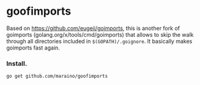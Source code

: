 goofimports
===========

Based on https://github.com/eugeii/goimports, this is another fork of goimports (golang.org/x/tools/cmd/goimports)
that allows to skip the walk through all directories included in `$(GOPATH)/.goignore`. It basically makes goimports
fast again.

### Install.

```sh
go get github.com/maraino/goofimports
```

